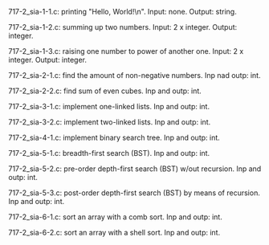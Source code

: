 717-2_sia-1-1.c: printing "Hello, World!\n". Input: none. Output: string.

717-2_sia-1-2.c: summing up two numbers. Input: 2 x integer. Output: integer.

717-2_sia-1-3.c: raising one number to power of another one. Input: 2 x integer. Output: integer.

717-2_sia-2-1.c: find the amount of non-negative numbers. Inp nad outp: int.

717-2_sia-2-2.c: find sum of even cubes. Inp and outp: int.

717-2_sia-3-1.c: implement one-linked lists. Inp and outp: int.

717-2_sia-3-2.c: implement two-linked lists. Inp and outp: int.

717-2_sia-4-1.c: implement binary search tree. Inp and outp: int.

717-2_sia-5-1.c: breadth-first search (BST). Inp and outp: int.
 
717-2_sia-5-2.c: pre-order depth-first search (BST) w/out recursion. Inp and outp: int.

717-2_sia-5-3.c: post-order depth-first search (BST) by means of recursion. Inp and outp: int.

717-2_sia-6-1.c: sort an array with a comb sort. Inp and outp: int.

717-2_sia-6-2.c: sort an array with a shell sort. Inp and outp: int.

